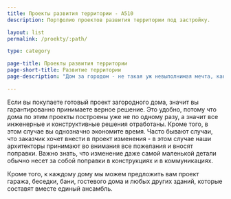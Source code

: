 ```yaml
---
title: Проекты развития территории - А510
description: Портфолио проектов развития территории под застройку.

layout: list
permalink: /proekty/:path/

type: category

page-title: Проекты развития территории
page-short-title: Развитие территории
page-description: "Дом за городом - не такая уж невыполнимая мечта, как кажется на первый взгляд. Специально для вас мы разработали проекты частных домов в совершенно разной стилистике: от классики до ультрамодного лофта. Выберите то, что вам ближе по духу, - и начинайте строить ваш дом."

---
```

Если вы покупаете готовый проект загородного дома, значит вы гарантированно принимаете верное решение. Это удобно, потому что дома по этим проекты построены уже не по одному разу, а значит все инженерные и конструктивные решения отработаны. Кроме того, в этом случае вы однозначно экономите время. Часто бывают случаи, что заказчик хочет внести в проект изменения - в этом случае наши архитекторы принимают во внимания все пожелания и вносят поправки. Важно знать, что изменение даже самой маленькой детали обычно несет за собой поправки в конструкциях и в коммуникациях.

Кроме того, к каждому дому мы можем предложить вам проект гаража, беседки, бани, гостевого дома и любых других зданий, которые составят вместе единый ансамбль. 